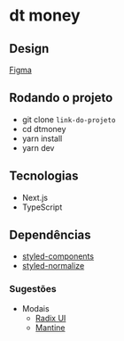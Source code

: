 # dt money

## Design

[Figma](<https://www.figma.com/file/N0Gu36gFoK6bld2IlU025e/dtmoney-Ignite-(Copy)-(Copy)>)

## Rodando o projeto

- git clone `link-do-projeto`
- cd dtmoney
- yarn install
- yarn dev

## Tecnologias

- Next.js
- TypeScript

## Dependências

- [styled-components](https://styled-components.com/)
- [styled-normalize](https://www.npmjs.com/package/styled-normalize)

### Sugestões

- Modais
  - [Radix UI](https://www.radix-ui.com)
  - [Mantine](https://mantine.dev/)
